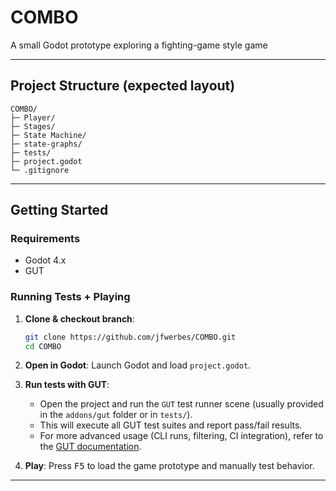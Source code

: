 # COMBO

A small Godot prototype exploring a fighting-game style game

---

## Project Structure (expected layout)

```
COMBO/
├─ Player/
├─ Stages/
├─ State Machine/
├─ state-graphs/
├─ tests/
├─ project.godot
└─ .gitignore
```

---

## Getting Started

### Requirements

- Godot 4.x  
- GUT

### Running Tests + Playing

1. **Clone & checkout branch**:
   ```bash
   git clone https://github.com/jfwerbes/COMBO.git
   cd COMBO
   ```

2. **Open in Godot**: Launch Godot and load `project.godot`.

3. **Run tests with GUT**:  
   - Open the project and run the `GUT` test runner scene (usually provided in the `addons/gut` folder or in `tests/`).  
   - This will execute all GUT test suites and report pass/fail results.  
   - For more advanced usage (CLI runs, filtering, CI integration), refer to the [GUT documentation](https://bitbucket.org/MikeSchulze/gut/wiki/Home).

4. **Play**: Press <kbd>F5</kbd> to load the game prototype and manually test behavior.

---
